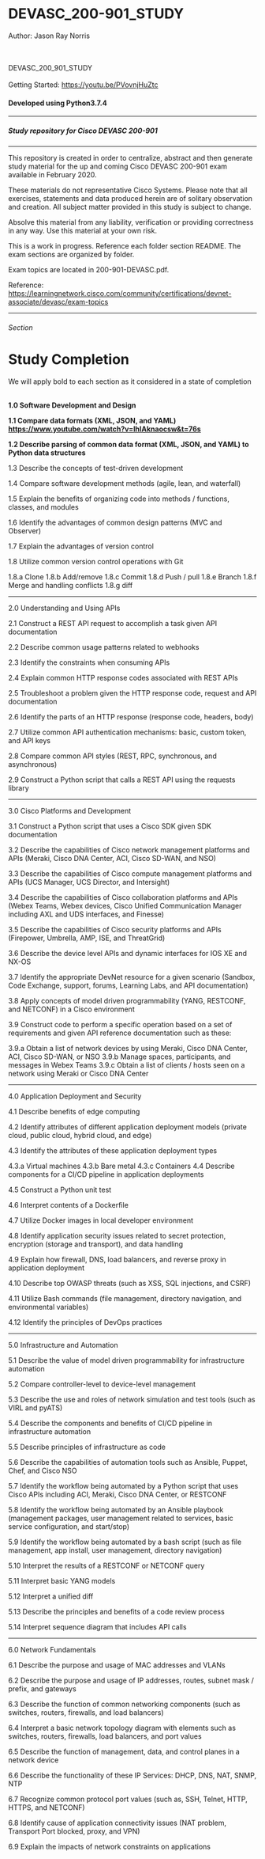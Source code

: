 # DEVASC_200-901_STUDY
<p>Author: Jason Ray Norris</p>

<br><br>
DEVASC_200_901_STUDY
<br><br>
Getting Started: https://youtu.be/PVovnjHuZtc
<h4>Developed using Python3.7.4</h4>
<hr>
<h5>Study repository for Cisco DEVASC 200-901
</h5>
<hr>


This repository is created in order to centralize, abstract and then generate study material for the up and coming Cisco DEVASC 200-901 exam available in February 2020.  

These materials do not representative Cisco Systems. Please note that all exercises, statements and data produced herein are of solitary observation and creation. All subject matter provided in this study is subject to change.

Absolve this material from any liability, verification or providing correctness in any way. Use this material at your own risk.

This is a work in progress.  Reference each folder section README. The exam sections are organized by folder.

Exam topics are located in 200-901-DEVASC.pdf.

Reference: https://learningnetwork.cisco.com/community/certifications/devnet-associate/devasc/exam-topics

<hr>
 <h6>Section</h6>

# Study Completion

We will apply bold to each section as it considered in a state of completion
<br><br>



<b>1.0 Software Development and Design

1.1 Compare data formats (XML, JSON, and YAML)
https://www.youtube.com/watch?v=IhIAknaocsw&t=76s

1.2 Describe parsing of common data format (XML, JSON, and YAML) to Python data structures</b>

1.3 Describe the concepts of test-driven development

1.4 Compare software development methods (agile, lean, and waterfall)

1.5 Explain the benefits of organizing code into methods / functions, classes, and modules

1.6 Identify the advantages of common design patterns (MVC and Observer)

1.7 Explain the advantages of version control

1.8 Utilize common version control operations with Git

1.8.a Clone
1.8.b Add/remove
1.8.c Commit
1.8.d Push / pull
1.8.e Branch
1.8.f Merge and handling conflicts
1.8.g diff
<hr>

2.0 Understanding and Using APIs

2.1 Construct a REST API request to accomplish a task given API documentation

2.2 Describe common usage patterns related to webhooks

2.3 Identify the constraints when consuming APIs

2.4 Explain common HTTP response codes associated with REST APIs

2.5 Troubleshoot a problem given the HTTP response code, request and API documentation

2.6 Identify the parts of an HTTP response (response code, headers, body)

2.7 Utilize common API authentication mechanisms: basic, custom token, and API keys

2.8 Compare common API styles (REST, RPC, synchronous, and asynchronous)

2.9 Construct a Python script that calls a REST API using the requests library

<hr>

3.0 Cisco Platforms and Development

3.1 Construct a Python script that uses a Cisco SDK given SDK documentation

3.2 Describe the capabilities of Cisco network management platforms and APIs (Meraki, Cisco DNA Center, ACI, Cisco SD-WAN, and NSO)

3.3 Describe the capabilities of Cisco compute management platforms and APIs (UCS Manager, UCS Director, and Intersight)

3.4 Describe the capabilities of Cisco collaboration platforms and APIs (Webex Teams, Webex devices, Cisco Unified Communication Manager including AXL and UDS interfaces, and Finesse)

3.5 Describe the capabilities of Cisco security platforms and APIs (Firepower, Umbrella, AMP, ISE, and ThreatGrid)

3.6 Describe the device level APIs and dynamic interfaces for IOS XE and NX-OS

3.7 Identify the appropriate DevNet resource for a given scenario (Sandbox, Code Exchange, support, forums, Learning Labs, and API documentation)

3.8 Apply concepts of model driven programmability (YANG, RESTCONF, and NETCONF) in a Cisco environment

3.9 Construct code to perform a specific operation based on a set of requirements and given API reference documentation such as these:

3.9.a Obtain a list of network devices by using Meraki, Cisco DNA Center, ACI, Cisco SD-WAN, or NSO
3.9.b Manage spaces, participants, and messages in Webex Teams
3.9.c Obtain a list of clients / hosts seen on a network using Meraki or Cisco DNA Center

<hr>

4.0 Application Deployment and Security

4.1 Describe benefits of edge computing

4.2 Identify attributes of different application deployment models (private cloud, public cloud, hybrid cloud, and edge)

4.3 Identify the attributes of these application deployment types

4.3.a Virtual machines
4.3.b Bare metal
4.3.c Containers
4.4 Describe components for a CI/CD pipeline in application deployments

4.5 Construct a Python unit test

4.6 Interpret contents of a Dockerfile

4.7 Utilize Docker images in local developer environment

4.8 Identify application security issues related to secret protection, encryption (storage and transport), and data handling

4.9 Explain how firewall, DNS, load balancers, and reverse proxy in application deployment

4.10 Describe top OWASP threats (such as XSS, SQL injections, and CSRF)

4.11 Utilize Bash commands (file management, directory navigation, and environmental variables)

4.12 Identify the principles of DevOps practices

<hr>

5.0 Infrastructure and Automation

5.1 Describe the value of model driven programmability for infrastructure automation

5.2 Compare controller-level to device-level management

5.3 Describe the use and roles of network simulation and test tools (such as VIRL and pyATS)

5.4 Describe the components and benefits of CI/CD pipeline in infrastructure automation

5.5 Describe principles of infrastructure as code

5.6 Describe the capabilities of automation tools such as Ansible, Puppet, Chef, and Cisco NSO

5.7 Identify the workflow being automated by a Python script that uses Cisco APIs including ACI, Meraki, Cisco DNA Center, or RESTCONF

5.8 Identify the workflow being automated by an Ansible playbook (management packages, user management related to services, basic service configuration, and start/stop)

5.9 Identify the workflow being automated by a bash script (such as file management, app install, user management, directory navigation)

5.10 Interpret the results of a RESTCONF or NETCONF query

5.11 Interpret basic YANG models

5.12 Interpret a unified diff

5.13 Describe the principles and benefits of a code review process

5.14 Interpret sequence diagram that includes API calls

<hr>

6.0 Network Fundamentals

6.1 Describe the purpose and usage of MAC addresses and VLANs

6.2 Describe the purpose and usage of IP addresses, routes, subnet mask / prefix, and gateways

6.3 Describe the function of common networking components (such as switches, routers, firewalls, and load balancers)

6.4 Interpret a basic network topology diagram with elements such as switches, routers, firewalls, load balancers, and port values

6.5 Describe the function of management, data, and control planes in a network device

6.6 Describe the functionality of these IP Services: DHCP, DNS, NAT, SNMP, NTP

6.7 Recognize common protocol port values (such as, SSH, Telnet, HTTP, HTTPS, and NETCONF)

6.8 Identify cause of application connectivity issues (NAT problem, Transport Port blocked, proxy, and VPN)

6.9 Explain the impacts of network constraints on applications



